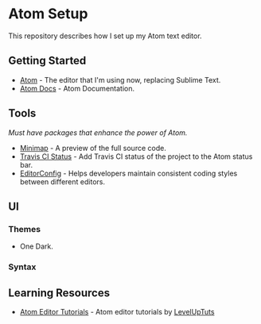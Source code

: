 # Atom Setup

This repository describes how I set up my Atom text editor.

## Getting Started

- [Atom](http://atom.io) - The editor that I'm using now, replacing Sublime Text.
- [Atom Docs](https://atom.io/docs) - Atom Documentation.

## Tools

_Must have packages that enhance the power of Atom._

- [Minimap](https://atom.io/packages/minimap) - A preview of the full source code.
- [Travis CI Status](https://atom.io/packages/travis-ci-status) - Add Travis CI status of the project to the Atom status bar.
- [EditorConfig](https://atom.io/packages/editorconfig) - Helps developers maintain consistent coding styles between different editors.

## UI

### Themes

- One Dark.
### Syntax

## Learning Resources

- [Atom Editor Tutorials](https://www.youtube.com/playlist?list=PLLnpHn493BHHf0w8uGu9NM8LPf498ZvL_) - Atom editor tutorials by [LevelUpTuts](https://www.youtube.com/channel/UCyU5wkjgQYGRB0hIHMwm2Sg)
